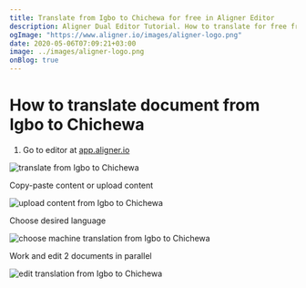 ```yaml
---
title: Translate from Igbo to Chichewa for free in Aligner Editor
description: Aligner Dual Editor Tutorial. How to translate for free from Igbo to Chichewa. Aligner is multilingual document management platform. 
ogImage: "https://www.aligner.io/images/aligner-logo.png"
date: 2020-05-06T07:09:21+03:00
image: ../images/aligner-logo.png
onBlog: true
---
```


# How to translate document from Igbo to Chichewa

1. Go to editor at [app.aligner.io](https://app.aligner.io "Aligner App web page")

![translate from Igbo to Chichewa](../aligner-blank-editor.png "translate from Igbo to Chichewa")

Copy-paste content or upload content

![upload content from Igbo to Chichewa](../aligner-uploaded-document.png "upload content from Igbo to Chichewa")

Choose desired language

![choose machine translation from Igbo to Chichewa](../aligner-language-dropdown.png "choose machine translation from Igbo to Chichewa")

Work and edit 2 documents in parallel

![edit translation from Igbo to Chichewa](../aligner-double-sitded-editor.png "edit translation from Igbo to Chichewa")

